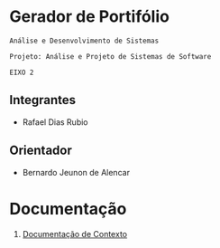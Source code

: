 <h1> Gerador de Portifólio </h1>

`Análise e Desenvolvimento de Sistemas`

`Projeto: Análise e Projeto de Sistemas de Software`

`EIXO 2`


## Integrantes

* Rafael Dias Rubio

## Orientador

* Bernardo Jeunon de Alencar


# Documentação
<ol>
<li><a href="docs/01-Documentação de Contexto.md"> Documentação de Contexto</a></li>
</ol>
